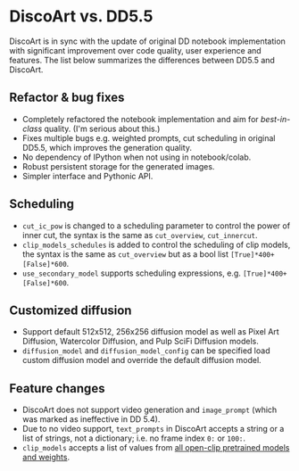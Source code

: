 # DiscoArt vs. DD5.5

DiscoArt is in sync with the update of original DD notebook implementation with significant improvement over code quality, user experience and features. The list below summarizes the differences between DD5.5 and DiscoArt.

## Refactor & bug fixes
- Completely refactored the notebook implementation and aim for *best-in-class* quality. (I'm serious about this.)
- Fixes multiple bugs e.g. weighted prompts, cut scheduling in original DD5.5, which improves the generation quality.
- No dependency of IPython when not using in notebook/colab.
- Robust persistent storage for the generated images.
- Simpler interface and Pythonic API.

## Scheduling
- `cut_ic_pow` is changed to a scheduling parameter to control the power of inner cut, the syntax is the same as `cut_overview`, `cut_innercut`.
- `clip_models_schedules` is added to control the scheduling of clip models, the syntax is the same as `cut_overview` but as a bool list `[True]*400+[False]*600`.
- `use_secondary_model` supports scheduling expressions, e.g. `[True]*400+[False]*600`.

## Customized diffusion
- Support default 512x512, 256x256 diffusion model as well as Pixel Art Diffusion, Watercolor Diffusion, and Pulp SciFi Diffusion models.
- `diffusion_model` and `diffusion_model_config` can be specified load custom diffusion model and override the default diffusion model.

## Feature changes
- DiscoArt does not support video generation and `image_prompt` (which was marked as ineffective in DD 5.4).
- Due to no video support, `text_prompts` in DiscoArt accepts a string or a list of strings, not a dictionary; i.e. no frame index `0:` or `100:`.
- `clip_models` accepts a list of values from [all open-clip pretrained models and weights](https://github.com/jina-ai/discoart/blob/main/discoart/resources/docstrings.yml#L90).
